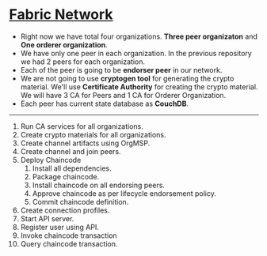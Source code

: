 # <a href="https://github.com/adhavpavan/FabricNetwork-2.x.git">Fabric Network</a>

- Right now we have total four organizations. **Three peer organizaton** and **One orderer organization**.
- We have only one peer in each organization. In the previous repository we had 2 peers for each organization.
- Each of the peer is going to be **endorser peer** in our network.
- We are not going to use **cryptogen tool** for generating the crypto material. We'll use **Certificate Authority** for creating the crypto material. We will have 3 CA for Peers and 1 CA for Orderer Organization.
- Each peer has current state database as **CouchDB**.

---

1. Run CA services for all organizations.
2. Create crypto materials for all organizations.
3. Create channel artifacts using OrgMSP.
4. Create channel and join peers.
5. Deploy Chaincode
   1. Install all dependencies.
   2. Package chaincode.
   3. Install chaincode on all endorsing peers.
   4. Approve chaincode as per lifecycle endorsement policy.
   5. Commit chaincode definition.
6. Create connection profiles.
7. Start API server.
8. Register user using API.
9. Invoke chaincode transaction
10. Query chaincode transaction.
